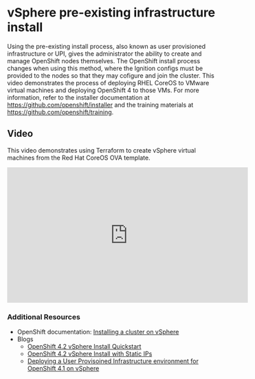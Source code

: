 # vSphere pre-existing infrastructure install

Using the pre-existing install process, also known as user provisioned infrastructure or UPI, gives the administrator the ability to create and manage OpenShift nodes themselves.  The OpenShift install process changes when using this method, where the Ignition configs must be provided to the nodes so that they may cofigure and join the cluster.  This video demonstrates the process of deploying RHEL CoreOS to VMware virtual machines and deploying OpenShift 4 to those VMs.  For more information, refer to the installer documentation at https://github.com/openshift/installer and the training materials at https://github.com/openshift/training.

## Video

This video demonstrates using Terraform to create vSphere virtual machines from the Red Hat CoreOS OVA template.

<iframe width="560" height="315" src="https://www.youtube.com/embed/TsAJEEDv-gg" frameborder="0" allow="accelerometer; autoplay; encrypted-media; gyroscope; picture-in-picture" allowfullscreen></iframe>

### Additional Resources

* OpenShift documentation: [Installing a cluster on vSphere](https://docs.openshift.com/container-platform/4.2/installing/installing_vsphere/installing-vsphere.html)
* Blogs
  * [OpenShift 4.2 vSphere Install Quickstart](https://blog.openshift.com/openshift-4-2-vsphere-install-quickstart/)
  * [OpenShift 4.2 vSphere Install with Static IPs](https://blog.openshift.com/openshift-4-2-vsphere-install-with-static-ips/)
  * [Deploying a User Provisoined Infrastructure environment for OpenShift 4.1 on vSphere](https://blog.openshift.com/deploying-a-user-provisioned-infrastructure-environment-for-openshift-4-1-on-vsphere/)
